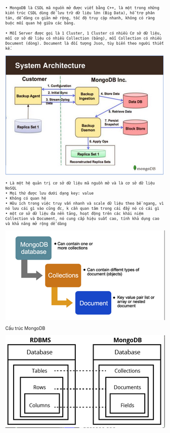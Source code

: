 	• MongoDB là CSDL mã nguồn mở được viết bằng C++, là một trong những kiến trúc CSDL dùng để lưu trữ dữ liệu lớn (Big Data), hỗ trợ phân tán, dễ dàng co giãn mở rộng, tốc độ truy cập nhanh, không có ràng buộc mối quan hệ giữa các bảng.
	
	• Mỗi Server được gọi là 1 Cluster, 1 Cluster có nhiều Cơ sở dữ liệu, mỗi cơ sở dữ liệu có nhiều Collection (bảng), mỗi Collection có nhiều Document (dòng). Document là đối tượng Json, tùy biến theo người thiết kế.

![image](https://github.com/datnguyenE18/MongoDB/blob/main/Picture/1.png)
	
	• Là một hệ quản trị cơ sở dữ liệu mã nguồn mở và là cơ sở dữ liệu NoSQL
	• Mọi thứ được lưu dưới dạng key: value
	• Không có quan hệ
	• Hữu ích trong việc truy vấn nhanh và scale dữ liệu theo bề ngang, vì nó lưu cái gì vào cũng đc, k cần quan tâm trong cái đấy nó có cái gì
	• một cơ sở dữ liệu đa nền tảng, hoạt động trên các khái niệm Collection và Document, nó cung cấp hiệu suất cao, tính khả dụng cao và khả năng mở rộng dễ dàng

![image](https://github.com/datnguyenE18/MongoDB/blob/main/Picture/2.%20C%E1%BA%A5u%20tr%C3%BAc%20MongoDB.png)

Cấu trúc MongoDB

![image](https://github.com/datnguyenE18/MongoDB/blob/main/Picture/3.png)


